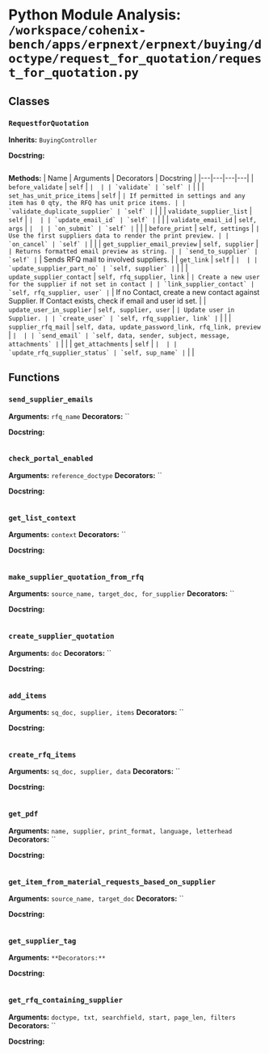 # Python Module Analysis: `/workspace/cohenix-bench/apps/erpnext/erpnext/buying/doctype/request_for_quotation/request_for_quotation.py`

## Classes

### `RequestforQuotation`
**Inherits:** `BuyingController`


**Docstring:**
```

```

**Methods:**
| Name | Arguments | Decorators | Docstring |
|---|---|---|---|
| `before_validate` | `self` | `` |  |
| `validate` | `self` | `` |  |
| `set_has_unit_price_items` | `self` | `` | If permitted in settings and any item has 0 qty, the RFQ has unit price items. |
| `validate_duplicate_supplier` | `self` | `` |  |
| `validate_supplier_list` | `self` | `` |  |
| `update_email_id` | `self` | `` |  |
| `validate_email_id` | `self, args` | `` |  |
| `on_submit` | `self` | `` |  |
| `before_print` | `self, settings` | `` | Use the first suppliers data to render the print preview. |
| `on_cancel` | `self` | `` |  |
| `get_supplier_email_preview` | `self, supplier` | `` | Returns formatted email preview as string. |
| `send_to_supplier` | `self` | `` | Sends RFQ mail to involved suppliers. |
| `get_link` | `self` | `` |  |
| `update_supplier_part_no` | `self, supplier` | `` |  |
| `update_supplier_contact` | `self, rfq_supplier, link` | `` | Create a new user for the supplier if not set in contact |
| `link_supplier_contact` | `self, rfq_supplier, user` | `` | If no Contact, create a new contact against Supplier. If Contact exists, check if email and user id set. |
| `update_user_in_supplier` | `self, supplier, user` | `` | Update user in Supplier. |
| `create_user` | `self, rfq_supplier, link` | `` |  |
| `supplier_rfq_mail` | `self, data, update_password_link, rfq_link, preview` | `` |  |
| `send_email` | `self, data, sender, subject, message, attachments` | `` |  |
| `get_attachments` | `self` | `` |  |
| `update_rfq_supplier_status` | `self, sup_name` | `` |  |





## Functions

### `send_supplier_emails`
**Arguments:** `rfq_name`
**Decorators:** ``

**Docstring:**
```

```
### `check_portal_enabled`
**Arguments:** `reference_doctype`
**Decorators:** ``

**Docstring:**
```

```
### `get_list_context`
**Arguments:** `context`
**Decorators:** ``

**Docstring:**
```

```
### `make_supplier_quotation_from_rfq`
**Arguments:** `source_name, target_doc, for_supplier`
**Decorators:** ``

**Docstring:**
```

```
### `create_supplier_quotation`
**Arguments:** `doc`
**Decorators:** ``

**Docstring:**
```

```
### `add_items`
**Arguments:** `sq_doc, supplier, items`
**Decorators:** ``

**Docstring:**
```

```
### `create_rfq_items`
**Arguments:** `sq_doc, supplier, data`
**Decorators:** ``

**Docstring:**
```

```
### `get_pdf`
**Arguments:** `name, supplier, print_format, language, letterhead`
**Decorators:** ``

**Docstring:**
```

```
### `get_item_from_material_requests_based_on_supplier`
**Arguments:** `source_name, target_doc`
**Decorators:** ``

**Docstring:**
```

```
### `get_supplier_tag`
**Arguments:** ``
**Decorators:** ``

**Docstring:**
```

```
### `get_rfq_containing_supplier`
**Arguments:** `doctype, txt, searchfield, start, page_len, filters`
**Decorators:** ``

**Docstring:**
```

```

